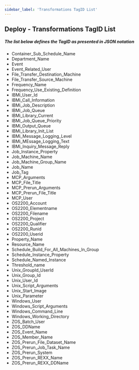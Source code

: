 ```yaml
---
sidebar_label: 'Transformations TagID List'
---
```


## Deploy - Transformations TagID List

##### The list below defines the TagID as presented in JSON notation

* Container_Sub_Schedule_Name
* Department_Name
* Event
* Event_Related_User
* File_Transfer_Destination_Machine
* File_Transfer_Source_Machine
* Frequency_Name
* Frequency_Use_Existing_Definition
* IBMi_User_Id
* IBMi_Call_Information
* IBMi_Job_Description
* IBMi_Job_Queue
* IBMi_Library_Current
* IBMi_Job_Queue_Priority
* IBMi_Output_Queue
* IBMi_Library_Init_List
* IBMi_Message_Logging_Level
* IBMi_MEssage_Logging_Text
* IBMi_Inquiry_Message_Reply
* Job_Instance_Property
* Job_Machine_Name
* Job_Machine_Group_Name
* Job_Name
* Job_Tag
* MCP_Arguments
* MCP_File_Title
* MCP_Prerun_Arguments
* MCP_Prerun_File_Title
* MCP_User
* OS2200_Account
* OS2200_Elementname
* OS2200_Filename
* OS2200_Project
* OS2200_Qualifier
* OS2200_Runid
* OS2200_Userid
* Property_Name
* Resource_Name
* Schedule_Build_For_All_Machines_In_Group
* Schedule_Instance_Property
* Schedule_Named_Instance
* Threshold_name
* Unix_GroupId_UserId
* Unix_Group_Id
* Unix_User_Id
* Unix_Script_Arguments
* Unix_Start_Image
* Unix_Parameter
* Windows_User
* Windows_Script_Arguments
* Windows_Command_Line
* Windows_Working_Directory
* ZOS_Batch_User
* ZOS_DDName
* ZOS_Event_Name
* ZOS_Member_Name
* ZOS_Prerun_File_Dataset_Name
* ZOS_Prerun_Job_Task_Name
* ZOS_Prerun_System
* ZOS_Prerun_REXX_Name
* ZOS_Prerun_REXX_DDName